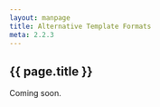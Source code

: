 ```yaml
---
layout: manpage
title: Alternative Template Formats
meta: 2.2.3
---
```

## {{ page.title }}
Coming soon.
